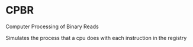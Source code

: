 # CPBR
Computer Processing of Binary Reads


Simulates the process that a cpu does with each instruction in the registry
